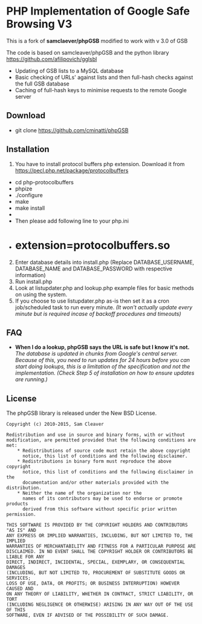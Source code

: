 # PHP Implementation of Google Safe Browsing V3

This is a fork of **samclaever/phpGSB** modified to work with v 3.0 of GSB

The code is based on samcleaver/phpGSB and the python library https://github.com/afilipovich/gglsbl

* Updating of GSB lists to a MySQL database
* Basic checking of URLs' against lists and then full-hash checks against the full GSB database
* Caching of full-hash keys to minimise requests to the remote Google server



## Download

* git clone https://github.com/cminatti/phpGSB

## Installation

1. You have to install protocol buffers php extension. Download it from https://pecl.php.net/package/protocolbuffers

* cd php-protocolbuffers
* phpize
* ./configure
* make
* make install
* 
* Then please add following line to your php.ini
* # extension=protocolbuffers.so

2. Enter database details into install.php (Replace DATABASE_USERNAME, DATABASE_NAME and DATABASE_PASSWORD with respective information)
3. Run install.php
4. Look at listupdater.php and lookup.php example files for basic methods on using the system.
5. If you choose to use listupdater.php as-is then set it as a cron job/scheduled task to run every minute. *(It won't actually update every minute but is required incase of backoff procedures and timeouts)*

## FAQ

* **When I do a lookup, phpGSB says the URL is safe but I know it's not.**
*The database is updated in chunks from Google's central server. Because of this, you need to run updates for 24 hours before you can start doing lookups, this is a limitation of the specification and not the implementation. (Check Step 5 of installation on how to ensure updates are running.)*

## License

The phpGSB library is released under the New BSD License.

```
Copyright (c) 2010-2015, Sam Cleaver

Redistribution and use in source and binary forms, with or without
modification, are permitted provided that the following conditions are met:
    * Redistributions of source code must retain the above copyright
      notice, this list of conditions and the following disclaimer.
    * Redistributions in binary form must reproduce the above copyright
      notice, this list of conditions and the following disclaimer in the
      documentation and/or other materials provided with the distribution.
    * Neither the name of the organization nor the
      names of its contributors may be used to endorse or promote products
      derived from this software without specific prior written permission.

THIS SOFTWARE IS PROVIDED BY THE COPYRIGHT HOLDERS AND CONTRIBUTORS "AS IS" AND
ANY EXPRESS OR IMPLIED WARRANTIES, INCLUDING, BUT NOT LIMITED TO, THE IMPLIED
WARRANTIES OF MERCHANTABILITY AND FITNESS FOR A PARTICULAR PURPOSE ARE
DISCLAIMED. IN NO EVENT SHALL THE COPYRIGHT HOLDER OR CONTRIBUTORS BE LIABLE FOR ANY
DIRECT, INDIRECT, INCIDENTAL, SPECIAL, EXEMPLARY, OR CONSEQUENTIAL DAMAGES
(INCLUDING, BUT NOT LIMITED TO, PROCUREMENT OF SUBSTITUTE GOODS OR SERVICES;
LOSS OF USE, DATA, OR PROFITS; OR BUSINESS INTERRUPTION) HOWEVER CAUSED AND
ON ANY THEORY OF LIABILITY, WHETHER IN CONTRACT, STRICT LIABILITY, OR TORT
(INCLUDING NEGLIGENCE OR OTHERWISE) ARISING IN ANY WAY OUT OF THE USE OF THIS
SOFTWARE, EVEN IF ADVISED OF THE POSSIBILITY OF SUCH DAMAGE.
```
